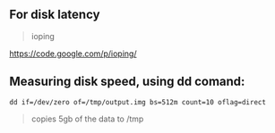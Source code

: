 For disk latency
-------------

> ioping 

https://code.google.com/p/ioping/


Measuring disk speed, using dd comand:
------------

`dd if=/dev/zero of=/tmp/output.img bs=512m count=10 oflag=direct
`
> copies 5gb of the data to /tmp